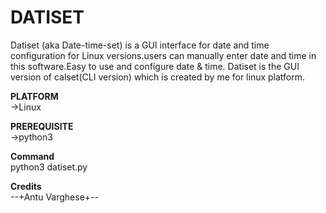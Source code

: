# DATISET
Datiset (aka Date-time-set) is a GUI interface for date and time configuration for Linux versions.users can manually enter date and time in this software.Easy to use and configure date &amp; time. Datiset is the GUI version of calset(CLI version) which is created by me for linux platform.

**PLATFORM**  
->Linux

**PREREQUISITE**  
->python3

**Command**  
python3 datiset.py  

**Credits**  
--+Antu Varghese+--
